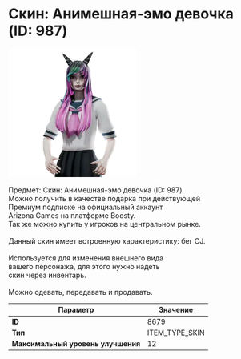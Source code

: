 # Скин: Анимешная-эмо девочка (ID: 987)

![Item Image](../img/8679.webp?raw=true)

Предмет: Скин: Анимешная-эмо девочка (ID: 987)<br>Можно получить в качестве подарка при действующей<br>Премиум подписке на официальный аккаунт<br>Arizona Games на платформе Boosty.<br>Так же можно купить у игроков на центральном рынке.<br><br>Данный скин имеет встроенную характеристику: бег CJ.<br><br>Используется для изменения внешнего вида<br>вашего персонажа, для этого нужно надеть<br>скин через инвентарь.<br><br>Можно одевать, передавать и продавать.


| Параметр | Значение |
|----------|----------|
| **ID** | 8679 |
| **Тип** | ITEM_TYPE_SKIN |
| **Максимальный уровень улучшения** | 12 |

